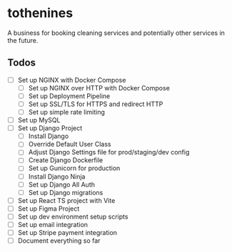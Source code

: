 # tothenines
A business for booking cleaning services and potentially other services in the future.


## Todos

- [ ] Set up NGINX with Docker Compose
    - [ ] Set up NGINX over HTTP with Docker Compose
    - [ ] Set up Deployment Pipeline
    - [ ] Set up SSL/TLS for HTTPS and redirect HTTP
    - [ ] Set up simple rate limiting
- [ ] Set up MySQL
- [ ] Set up Django Project
    - [ ] Install Django
    - [ ] Override Default User Class
    - [ ] Adjust Django Settings file for prod/staging/dev config
    - [ ] Create Django Dockerfile
    - [ ] Set up Gunicorn for production
    - [ ] Install Django Ninja
    - [ ] Set up Django All Auth
    - [ ] Set up Django migrations
- [ ] Set up React TS project with Vite
- [ ] Set up Figma Project
- [ ] Set up dev environment setup scripts
- [ ] Set up email integration
- [ ] Set up Stripe payment integration
- [ ] Document everything so far
